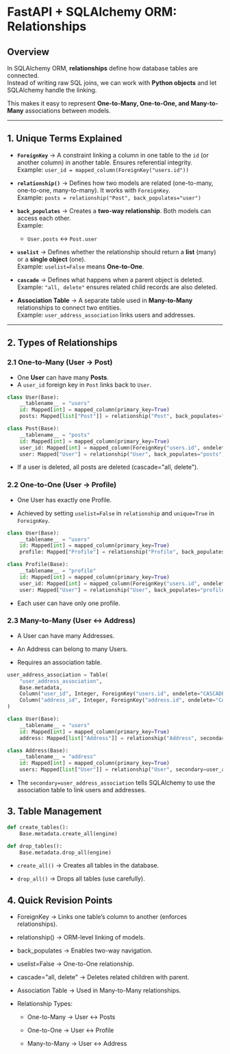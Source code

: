 # FastAPI + SQLAlchemy ORM: Relationships

## Overview
In SQLAlchemy ORM, **relationships** define how database tables are connected.  
Instead of writing raw SQL joins, we can work with **Python objects** and let SQLAlchemy handle the linking.  

This makes it easy to represent **One-to-Many, One-to-One, and Many-to-Many** associations between models.

---

## 1. Unique Terms Explained

- **`ForeignKey`** → A constraint linking a column in one table to the `id` (or another column) in another table. Ensures referential integrity.  
  Example: `user_id = mapped_column(ForeignKey("users.id"))`

- **`relationship()`** → Defines how two models are related (one-to-many, one-to-one, many-to-many). It works with `ForeignKey`.  
  Example: `posts = relationship("Post", back_populates="user")`

- **`back_populates`** → Creates a **two-way relationship**. Both models can access each other.  
  Example:  
  - `User.posts` ↔ `Post.user`

- **`uselist`** → Defines whether the relationship should return a **list** (many) or a **single object** (one).  
  Example: `uselist=False` means **One-to-One**.

- **`cascade`** → Defines what happens when a parent object is deleted.  
  Example: `"all, delete"` ensures related child records are also deleted.

- **Association Table** → A separate table used in **Many-to-Many** relationships to connect two entities.  
  Example: `user_address_association` links users and addresses.

---

## 2. Types of Relationships

### 2.1 One-to-Many (User → Post)
- One **User** can have many **Posts**.  
- A `user_id` foreign key in `Post` links back to `User`.

```python
class User(Base):
    __tablename__ = "users"
    id: Mapped[int] = mapped_column(primary_key=True)
    posts: Mapped[list["Post"]] = relationship("Post", back_populates="user", cascade="all, delete")

class Post(Base):
    __tablename__ = "posts"
    id: Mapped[int] = mapped_column(primary_key=True)
    user_id: Mapped[int] = mapped_column(ForeignKey("users.id", ondelete="CASCADE"))
    user: Mapped["User"] = relationship("User", back_populates="posts")
```
* If a user is deleted, all posts are deleted (cascade="all, delete").

### 2.2 One-to-One (User → Profile)
* One User has exactly one Profile.

* Achieved by setting ```uselist=False``` in ```relationship``` and ```unique=True``` in ```ForeignKey```.

```python
class User(Base):
    __tablename__ = "users"
    id: Mapped[int] = mapped_column(primary_key=True)
    profile: Mapped["Profile"] = relationship("Profile", back_populates="user", uselist=False, cascade="all, delete")

class Profile(Base):
    __tablename__ = "profile"
    id: Mapped[int] = mapped_column(primary_key=True)
    user_id: Mapped[int] = mapped_column(ForeignKey("users.id", ondelete="CASCADE"), unique=True)
    user: Mapped["User"] = relationship("User", back_populates="profile")
```
* Each user can have only one profile.

### 2.3 Many-to-Many (User ↔ Address)
* A User can have many Addresses.

* An Address can belong to many Users.

* Requires an association table.

```python
user_address_association = Table(
    "user_address_association",
    Base.metadata,
    Column("user_id", Integer, ForeignKey("users.id", ondelete="CASCADE"), primary_key=True),
    Column("address_id", Integer, ForeignKey("address.id", ondelete="CASCADE"), primary_key=True)
)

class User(Base):
    __tablename__ = "users"
    id: Mapped[int] = mapped_column(primary_key=True)
    address: Mapped[list["Address"]] = relationship("Address", secondary=user_address_association, back_populates="users")

class Address(Base):
    __tablename__ = "address"
    id: Mapped[int] = mapped_column(primary_key=True)
    users: Mapped[list["User"]] = relationship("User", secondary=user_address_association, back_populates="address")
```
* The ```secondary=user_address_association``` tells SQLAlchemy to use the association table to link users and addresses.

## 3. Table Management
```python
def create_tables():
    Base.metadata.create_all(engine)

def drop_tables():
    Base.metadata.drop_all(engine)
```
* ```create_all()``` → Creates all tables in the database.

* ```drop_all()``` → Drops all tables (use carefully).

## 4. Quick Revision Points
* ForeignKey → Links one table’s column to another (enforces relationships).

* relationship() → ORM-level linking of models.

* back_populates → Enables two-way navigation.

* uselist=False → One-to-One relationship.

* cascade="all, delete" → Deletes related children with parent.

* Association Table → Used in Many-to-Many relationships.

* Relationship Types:

    * One-to-Many → User ↔ Posts

    * One-to-One → User ↔ Profile

    * Many-to-Many → User ↔ Address